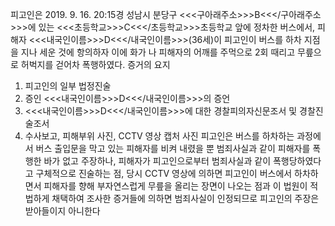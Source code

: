 피고인은 2019. 9. 16. 20:15경 성남시 분당구 <<<구아래주소>>>B<<</구아래주소>>>에 있는 <<<초등학교>>>C<<</초등학교>>>초등학교 앞에 정차한 버스에서, 피해자 <<<내국인이름>>>D<<</내국인이름>>>(36세)이 피고인이 버스를 하차 지점을 지나 세운 것에 항의하자 이에 화가 나 피해자의 어깨를 주먹으로 2회 때리고 무릎으로 허벅지를 걷어차 폭행하였다. 증거의 요지

1. 피고인의 일부 법정진술
1. 증인 <<<내국인이름>>>D<<</내국인이름>>>의 증언
1. <<<내국인이름>>>D<<</내국인이름>>>에 대한 경찰피의자신문조서 및 경찰진술조서
1. 수사보고, 피해부위 사진, CCTV 영상 캡처 사진
피고인은 버스를 하차하는 과정에서 버스 출입문을 막고 있는 피해자를 비켜 내렸을 뿐 범죄사실과 같이 피해자를 폭행한 바가 없고 주장하나, 피해자가 피고인으로부터 범죄사실과 같이 폭행당하였다고 구체적으로 진술하는 점, 당시 CCTV 영상에 의하면 피고인이 버스에서 하차하면서 피해자를 향해 부자연스럽게 무릎을 올리는 장면이 나오는 점과 이 법원이 적법하게 채택하여 조사한 증거들에 의하면 범죄사실이 인정되므로 피고인의 주장은 받아들이지 아니한다